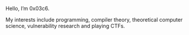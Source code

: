 Hello, I’m 0x03c6.

My interests include programming, compiler theory, theoretical computer science, vulnerability research and playing CTFs.
